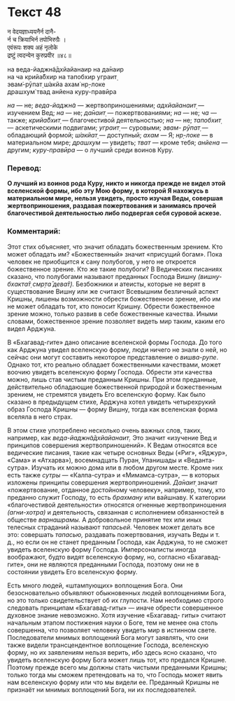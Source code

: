# Текст 48

न वेदयज्ञाध्ययनैर्न दानै-  
र्न च क्रियाभिर्न तपोभिरुग्रैः ।  
एवंरूपः शक्य अहं नृलोके  
द्रष्टुं त्वदन्येन कुरुप्रवीर ॥४८॥

на веда-йаджн̃а̄дхйайанаир на да̄наир  
на ча крийа̄бхир на тапобхир уграит̣  
эвам̇-рӯпат̣ ш́акйа ахам̇ нр̣-локе  
драшх̣ум̇ твад анйена куру-правӣра

_на_ — не; _веда-йаджн̃а_ — жертвоприношениями; _адхйайанаит̣_ — изучением Вед; _на_ — не; _да̄наит̣_ — пожертвованиями; _на_ — не; _ча_ — также; _крийа̄бхит̣_ — благочестивой деятельностью; _на_ — не; _тапобхит̣_ — аскетическими подвигами; _уграит̣_ — суровыми; _эвам- рӯпат̣_ — обладающий формой; _ш́акйат̣_ — доступный; _ахам_ — Я; _нр̣-локе_ — в материальном мире; _драшх̣ум_ — увидеть; _тват_ — кроме тебя; _анйена_ — другим; _куру-правӣра_ — о лучший среди воинов Куру.

### Перевод:

**О лучший из воинов рода Куру, никто и никогда прежде не видел этой вселенской формы, ибо эту Мою форму, в которой Я нахожусь в материальном мире, нельзя увидеть, просто изучая Веды, совершая жертвоприношения, раздавая пожертвования и занимаясь прочей благочестивой деятельностью либо подвергая себя суровой аскезе.**

### Комментарий:

Этот стих объясняет, что значит обладать божественным зрением. Кто может обладать им? «Божественный» значит «присущий богам». Пока человек не приобщится к сану полубогов, у него не откроется божественное зрение. Кто же такие полубоги? В Ведических писаниях сказано, что полубогами называют преданных Господа Вишну _(вишн̣у-бхакта̄т̣ смр̣та̄ дева̄т̣)._ Безбожники и атеисты, которые не верят в существование Вишну или же считают Всевышним безличный аспект Кришны, лишены возможности обрести божественное зрение, ибо им не может обладать тот, кто поносит Кришну. Обрести божественное зрение можно, только развив в себе божественные качества. Иными словами, божественное зрение позволяет видеть мир таким, каким его видел Арджуна.

В «Бхагавад-гите» дано описание вселенской формы Господа. До того как Арджуна увидел вселенскую форму, люди ничего не знали о ней, но сейчас они могут составить некоторое представление о _вишва-рупе_. Однако тот, кто реально обладает божественными качествами, может воочию увидеть вселенскую форму Господа. Обрести эти качества можно, лишь став чистым преданным Кришны. При этом преданные, действительно обладающие божественной природой и божественным зрением, не стремятся увидеть Его вселенскую форму. Как было сказано в предыдущем стихе, Арджуна хотел увидеть четырехрукий образ Господа Кришны — форму Вишну, тогда как вселенская форма вселяла в него страх.

В этом стихе употреблено несколько очень важных слов, таких, например, как _веда-йаджн̃а̄дхйайанаит̣._ Это значит «изучение Вед и принципов совершения жертвоприношений». К Ведам относятся все ведические писания, такие как четыре основных Веды («Риг», «Яджур», «Сама» и «Атхарва»), восемнадцать Пуран, Упанишады и «Веданта-сутра». Изучать их можно дома или в любом другом месте. Кроме них есть также _сутры_ — «Калпа-сутра» и «Мимамса-сутра», — в которых изложены принципы совершения жертвоприношений. _Да̄наит̣_ значит «пожертвование, отданное достойному человеку», например, тому, кто преданно служит Господу, то есть _брахману_ или вайшнаву<m>. К категории «благочестивой деятельности» относятся огненные жертвоприношения _(агни-хотра)_ и деятельность, связанная с исполнением обязанностей в обществе _варнашрамы._ А добровольное принятие тех или иных телесных страданий называют _тапасьей_. Человек может делать все это: совершать _тапасью,_ раздавать пожертвования, изучать Веды и т. д., но если он не станет преданным Господа, как Арджуна, то не сможет увидеть вселенскую форму Господа. Имперсоналисты иногда воображают, будто видят вселенскую форму, но, согласно «Бхагавад-гите», они не являются преданными Господа, поэтому они не в состоянии увидеть Его вселенскую форму.</m>

Есть много людей, «штампующих» воплощения Бога. Они безосновательно объявляют обыкновенных людей воплощениями Бога, но это только свидетельствует об их глупости. Нам необходимо строго следовать принципам «Бхагавад-гиты» — иначе обрести совершенное духовное знание невозможно. Хотя изучение «Бхагавад- гиты» считают начальным этапом постижения науки о Боге, тем не менее она столь совершенна, что позволяет человеку увидеть мир в истинном свете. Последователи мнимых воплощений Бога могут заявлять, что они также видели трансцендентное воплощение Господа, вселенскую форму, но их заявлениям нельзя верить, ибо здесь ясно сказано, что увидеть вселенскую форму Бога может лишь тот, кто предался Кришне. Поэтому прежде всего мы должны стать чистыми преданными Кришны; только тогда мы сможем претендовать на то, что Господь может явить нам вселенскую форму или что мы видели ее. Преданный Кришны не признаёт ни мнимых воплощений Бога, ни их последователей.